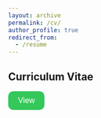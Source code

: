 ```yaml
---
layout: archive
permalink: /cv/
author_profile: true
redirect_from:
  - /resume
---
```


<h2>Curriculum Vitae</h2>

<p>
    <a href="/assets/Yuan_Ning_CV.pdf" target="_blank">
        <button style="padding: 10px 20px; font-size: 16px; background-color: #007bff; background-color: #34C759; border: none; border-radius: 10px; cursor: pointer; transition: background-color 0.3s; color: white; ">
            View
        </button>
    </a>
</p>
